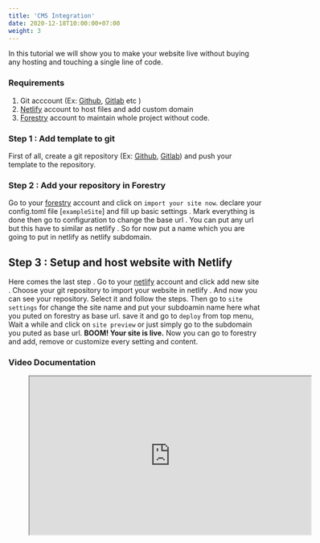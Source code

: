 ```yaml
---
title: 'CMS Integration'
date: 2020-12-18T10:00:00+07:00
weight: 3
---
```

In this tutorial we will show you to make your website live without buying any hosting and touching a single line of code.

### Requirements

1. Git acccount (Ex: [Github](https://github.com/), [Gitlab](https://gitlab.com/) etc )
1. [Netlify](https://bit.ly/netlify-account) account to host files and add custom domain
1. [Forestry](https://bit.ly/forestry-account) account to maintain whole project without code.

### Step 1 : Add template to git

First of all, create a git repository (Ex: [Github](https://github.com/), [Gitlab](https://gitlab.com/)) and push your template to the repository.

### Step 2 : Add your repository in Forestry

Go to your [forestry](https://bit.ly/forestry-account) account and click on `import your site now`. declare your config.toml file \[`exampleSite`\] and fill up basic settings . Mark everything is done then go to configuration to change the base url . You can put any url but this have to similar as netlify . So for now put a name which you are going to put in netlify as netlify subdomain.

## Step 3 : Setup and host website with Netlify

Here comes the last step . Go to your [netlify](https://bit.ly/netlify-account) account and click add new site . Choose your git repository to import your website in netlify . And now you can see your repository. Select it and follow the steps. Then go to `site settings` for change the site name and put your subdoamin name here what you puted on forestry as base url. save it and go to `deploy` from top menu, Wait a while and click on `site preview` or just simply go to the subdomain you puted as base url. **BOOM! Your site is live.** Now you can go to forestry and add, remove or customize every setting and content.

### Video Documentation

<figure><iframe allowfullscreen="" height="315" src="https://www.youtube.com/embed/ResipmZmpDU" width="560"></iframe></figure>
